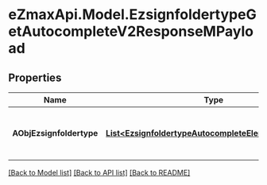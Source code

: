 
# eZmaxApi.Model.EzsignfoldertypeGetAutocompleteV2ResponseMPayload

## Properties

Name | Type | Description | Notes
------------ | ------------- | ------------- | -------------
**AObjEzsignfoldertype** | [**List&lt;EzsignfoldertypeAutocompleteElementResponse&gt;**](EzsignfoldertypeAutocompleteElementResponse.md) | An array of Ezsignfoldertype autocomplete element response. | 

[[Back to Model list]](../README.md#documentation-for-models)
[[Back to API list]](../README.md#documentation-for-api-endpoints)
[[Back to README]](../README.md)

